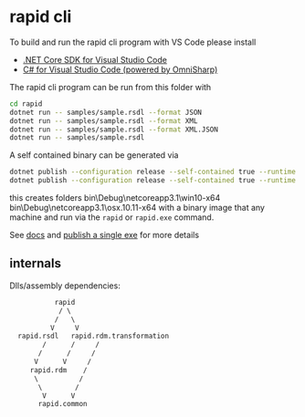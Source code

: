 # rapid cli

To build and run the rapid cli program with VS Code please install

- [.NET Core SDK for Visual Studio Code](https://dotnet.microsoft.com/download/dotnet-core/sdk-for-vs-code?utm_source=vs-code&amp;utm_medium=referral&amp;utm_campaign=sdk-install)
- [C# for Visual Studio Code (powered by OmniSharp)](https://marketplace.visualstudio.com/items?itemName=ms-dotnettools.csharp)

The rapid cli program can be run from this folder with

```sh
cd rapid
dotnet run -- samples/sample.rsdl --format JSON
dotnet run -- samples/sample.rsdl --format XML
dotnet run -- samples/sample.rsdl --format XML.JSON
dotnet run -- samples/sample.rsdl
```

A self contained binary can be generated via

```sh
dotnet publish --configuration release --self-contained true --runtime win10-x64 -p:PublishSingleFile=true
dotnet publish --configuration release --self-contained true --runtime osx.10.11-x64 -p:PublishSingleFile=true
```

this creates folders
    bin\Debug\netcoreapp3.1\win10-x64
    bin\Debug\netcoreapp3.1\osx.10.11-x64
with a binary image that any machine and run via the `rapid` or `rapid.exe` command.

See [docs](https://docs.microsoft.com/en-us/dotnet/core/tools/dotnet-publish) and [publish a single exe](
https://dotnetcoretutorials.com/2019/06/20/publishing-a-single-exe-file-in-net-core-3-0/) for more details

## internals

Dlls/assembly dependencies:

```txt
           rapid
            / \
           /   \
          V     V
  rapid.rsdl   rapid.rdm.transformation
        /      /     /
       /      /     /
      V      V     /
     rapid.rdm    /
      \          /
       \        /
        V      V
       rapid.common
```
